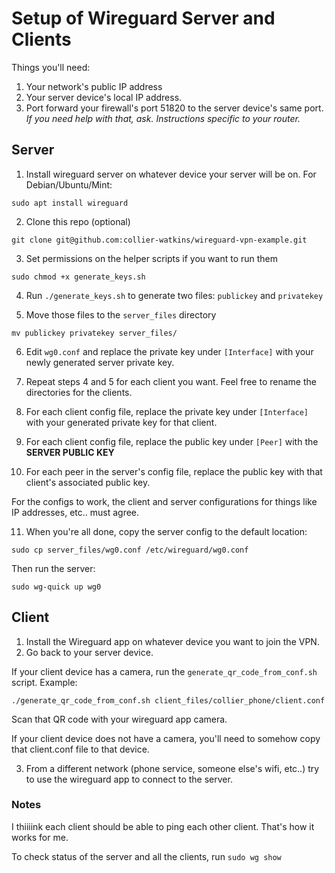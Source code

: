 # Setup of Wireguard Server and Clients

Things you'll need:
1. Your network's public IP address
2. Your server device's local IP address.
3. Port forward your firewall's port 51820 to the server device's same port.
   _If you need help with that, ask. Instructions specific to your router._

## Server
1. Install wireguard server on whatever device your server will be on. For Debian/Ubuntu/Mint:

`sudo apt install wireguard`

2. Clone this repo (optional)
   
`git clone git@github.com:collier-watkins/wireguard-vpn-example.git`

3. Set permissions on the helper scripts if you want to run them

`sudo chmod +x generate_keys.sh`

4. Run `./generate_keys.sh` to generate two files: `publickey` and `privatekey`

5. Move those files to the `server_files` directory

`mv publickey privatekey server_files/`

6. Edit `wg0.conf` and replace the private key under `[Interface]` with your newly generated server private key.

7. Repeat steps 4 and 5 for each client you want. Feel free to rename the directories for the clients.

8. For each client config file, replace the private key under `[Interface]` with your generated private key for that client.
9. For each client config file, replace the public key under `[Peer]` with the **SERVER PUBLIC KEY**
10. For each peer in the server's config file, replace the public key with that client's associated public key.

For the configs to work, the client and server configurations for things like IP addresses, etc.. must agree.

11. When you're all done, copy the server config to the default location:

`sudo cp server_files/wg0.conf /etc/wireguard/wg0.conf`

Then run the server:

`sudo wg-quick up wg0`

## Client
1. Install the Wireguard app on whatever device you want to join the VPN.
2. Go back to your server device.

If your client device has a camera, run the `generate_qr_code_from_conf.sh` script. Example:

` ./generate_qr_code_from_conf.sh client_files/collier_phone/client.conf `

Scan that QR code with your wireguard app camera.

If your client device does not have a camera, you'll need to somehow copy that client.conf file to that device.

3. From a different network (phone service, someone else's wifi, etc..) try to use the wireguard app to connect to the server.

### Notes

I thiiiink each client should be able to ping each other client. That's how it works for me.

To check status of the server and all the clients, run `sudo wg show`
